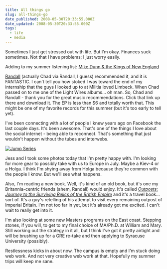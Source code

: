 ```yaml
---
title: All things go
slug: all-things-go
date_published: 2008-05-30T20:33:55.000Z
date_updated: 2008-05-30T20:33:55.000Z
tags:
  - life
  - media
---
```


Sometimes I just get stressed out with life. But I'm okay. Finances suck sometimes. Not that I have problems; I just worry easily.

Adding to my summer listening list: [Mike Dunn & the Kings of New England](http://www.amazon.com/The-Edge-of-America-E-P/dp/B0013SHXC6/ref=sr_1_3?ie=UTF8&amp;s=dmusic&amp;qid=1212200183&amp;sr=8-3)

[Randall](http://randallpauljenkins.com/) (actually Chad via Randall, I guess) recommended it, and it is FANTASTIC. I can't tell you how stoked I was toward the end of my internship that the guys I looked up to at Militia loved Limbeck. When Chad passed on to me one of the Light Wires albums... oh man. So, Chad and Randall - thank you for the great music recommendations. Click that link up there and download it. The EP is less than $6 and totally worth that. This might be one of my favorite records for this summer (but it's too early to tell yet).

I've been connecting with a lot of people I knew years ago on Facebook the last couple days. It's been awesome. That's one of the things I love about the social internet - being able to reconnect. That's something that just wouldn't happen without the tubes and interwebs.

[![Jump Series](http://farm4.static.flickr.com/3233/2537176940_deec350df7_m.jpg)](http://www.flickr.com/photos/asilentthing/2537176940/)

Jess and I took some photos today that I'm pretty happy with. I'm looking for more gear to possibly take with us to Europe in July. Maybe a Kiev-4 or a Holga. I think I'm shying away from Holga because they're common with the people I know. But we'll see what happens.

Also, I'm reading a new book. Well, it's kind of an old book, but it's one my Britannia-centric friends (ahem, Randall) would enjoy. It's called *[Outposts: Journey to the Surviving Relics of the British Empire](http://www.amazon.com/Outposts-Journeys-Surviving-Relics-British/dp/0060598611/ref=pd_bbs_sr_1?ie=UTF8&amp;s=books&amp;qid=1212200806&amp;sr=1-1)* and it's a travel book... sort of. It's a guy's retelling of his attempt to visit every remaining outpost of Imperial Britain. I'm not too far in yet, but it's already got me excited. I can't wait to really get into it.

I'm also looking at some new Masters programs on the East coast. Stepping stones, if you will, to get to my final choice of MA/Ph.D. at William and Mary. Still working out the strategy in it all, but I think I've got it pretty airtight and will be brushing up for a GRE re-take and then applying to Syracuse University (possibly).

Restlessness kicks in about now. The campus is empty and I'm stuck doing web work. And not very creative web work at that. Hopefully my summer trips will keep me sane.
